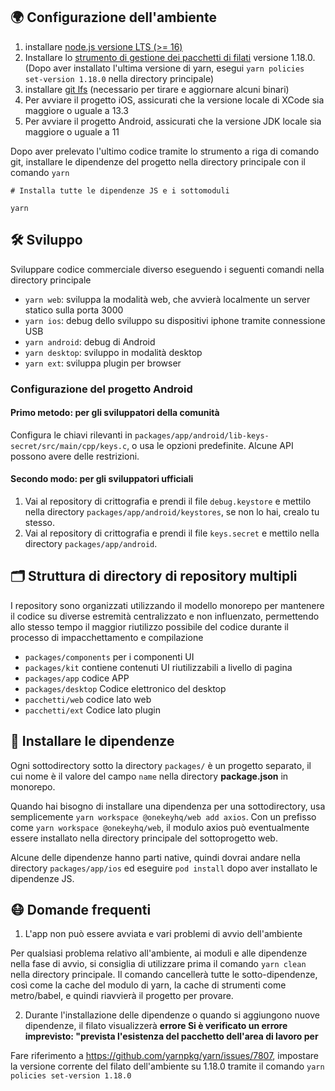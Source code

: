 
## 🌍 Configurazione dell'ambiente

1. installare [node.js versione LTS (>= 16)](https://nodejs.org/en/)
2. Installare lo [strumento di gestione dei pacchetti di filati](https://yarnpkg.com/) versione 1.18.0. (Dopo aver installato l'ultima versione di yarn, esegui `yarn policies set-version 1.18.0` nella directory principale)
3. installare [git lfs](https://git-lfs.github.com/) (necessario per tirare e aggiornare alcuni binari)
4. Per avviare il progetto iOS, assicurati che la versione locale di XCode sia maggiore o uguale a 13.3
5. Per avviare il progetto Android, assicurati che la versione JDK locale sia maggiore o uguale a 11

Dopo aver prelevato l'ultimo codice tramite lo strumento a riga di comando git, installare le dipendenze del progetto nella directory principale con il comando ``yarn``

```
# Installa tutte le dipendenze JS e i sottomoduli

yarn
```

## 🛠 Sviluppo

Sviluppare codice commerciale diverso eseguendo i seguenti comandi nella directory principale

- `yarn web`: sviluppa la modalità web, che avvierà localmente un server statico sulla porta 3000
- `yarn ios`: debug dello sviluppo su dispositivi iphone tramite connessione USB
- `yarn android`: debug di Android
- `yarn desktop`: sviluppo in modalità desktop
- `yarn ext`: sviluppa plugin per browser

### Configurazione del progetto Android

#### Primo metodo: per gli sviluppatori della comunità

Configura le chiavi rilevanti in `packages/app/android/lib-keys-secret/src/main/cpp/keys.c`, o usa le opzioni predefinite. Alcune API possono avere delle restrizioni.

#### Secondo modo: per gli sviluppatori ufficiali

1. Vai al repository di crittografia e prendi il file `debug.keystore` e mettilo nella directory `packages/app/android/keystores`, se non lo hai, crealo tu stesso.
2. Vai al repository di crittografia e prendi il file `keys.secret` e mettilo nella directory `packages/app/android`.

## 🗂 Struttura di directory di repository multipli

I repository sono organizzati utilizzando il modello monorepo per mantenere il codice su diverse estremità centralizzato e non influenzato, permettendo allo stesso tempo il maggior riutilizzo possibile del codice durante il processo di impacchettamento e compilazione

- `packages/components` per i componenti UI
- `packages/kit` contiene contenuti UI riutilizzabili a livello di pagina
- `packages/app` codice APP
- `packages/desktop` Codice elettronico del desktop
- `pacchetti/web` codice lato web
- `pacchetti/ext` Codice lato plugin

## 🧲 Installare le dipendenze

Ogni sottodirectory sotto la directory `packages/` è un progetto separato, il cui nome è il valore del campo `name` nella directory **package.json** in monorepo.

Quando hai bisogno di installare una dipendenza per una sottodirectory, usa semplicemente `yarn workspace @onekeyhq/web add axios`. Con un prefisso come `yarn workspace @onekeyhq/web`, il modulo axios può eventualmente essere installato nella directory principale del sottoprogetto web.

Alcune delle dipendenze hanno parti native, quindi dovrai andare nella directory `packages/app/ios` ed eseguire `pod install` dopo aver installato le dipendenze JS.

## 😷 Domande frequenti

1. L'app non può essere avviata e vari problemi di avvio dell'ambiente

Per qualsiasi problema relativo all'ambiente, ai moduli e alle dipendenze nella fase di avvio, si consiglia di utilizzare prima il comando `yarn clean` nella directory principale. Il comando cancellerà tutte le sotto-dipendenze, così come la cache del modulo di yarn, la cache di strumenti come metro/babel, e quindi riavvierà il progetto per provare.

2. Durante l'installazione delle dipendenze o quando si aggiungono nuove dipendenze, il filato visualizzerà **errore Si è verificato un errore imprevisto: "prevista l'esistenza del pacchetto dell'area di lavoro per**

Fare riferimento a https://github.com/yarnpkg/yarn/issues/7807, impostare la versione corrente del filato dell'ambiente su 1.18.0 tramite il comando `yarn policies set-version 1.18.0`
